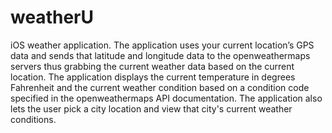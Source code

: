 # weatherU
iOS weather application. 
The application uses your current location’s GPS data and sends that latitude and longitude data to the openweathermaps 
servers thus grabbing the current weather data based on the current location. The application displays the current temperature in degrees  
Fahrenheit and the current weather condition based on a condition code specified in the openweathermaps API documentation. The application
also lets the user pick a city location and view that city's current weather conditions.
